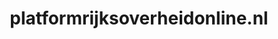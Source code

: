 ---
layout: post
title:  "platformrijksoverheidonline.nl"
internal_url:  "/data/platformrijksoverheidonline.nl.html"
categories: dutchgov
---